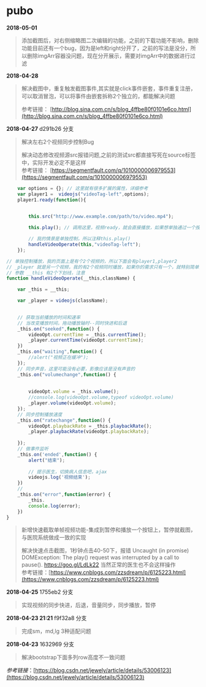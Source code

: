 # pubo

**2018-05-01** 
>   添加截图后，对右侧缩略图二次编辑的功能，之前的下载功能不影响，删除功能目前还有一个bug，因为是left和right分开了，之前的写法是没分，所以删除imgArr容器没问题，现在分开展示，需要对imgArr中的数据进行过滤

**2018-04-28** 

>	解决截图中，重复触发截图事件,其实就是click事件嵌套，事件重复注册，可以取消冒泡，可以将事件由嵌套拆称2个独立的，都能解决问题
>	
>	参考链接： [http://blog.sina.com.cn/s/blog_4ffbe80f0101e6co.html](http://blog.sina.com.cn/s/blog_4ffbe80f0101e6co.html)

**2018-04-27** d291b26 分支
>   解决左右2个视频同步控制Bug
>   
>   解决动态修改视频源src报错问题,之前的测试src都直接写死在source标签中，实际开发必定不是这样  
>   参考链接： [https://segmentfault.com/q/1010000006979553](https://segmentfault.com/q/1010000006979553)
```js
    var options = {}; // 这里就有很多扩展的属性，详细参考
    var player1 =  videojs("videoTag-left",options);
    player1.ready(function(){
        

        this.src("http://www.example.com/path/to/video.mp4");

        this.play(); // 调用这里，视频ready，就会直接播放，如果想单独通过一个按钮控制，就不加这句，将逻辑移出去

        // 我的情景是单独控制，所以注释this.play()
        handleVideoOperate(this,"videoTag-left");
    });

// 单独控制播放，我的页面上是有个2个视频的，所以下面会有player1,player2
// _player 就是另一个视频，我的有2个视频同时播放，如果你的需求只有一个，就特别简单，忽略相关的_player即可
// 参数 __this 有2个下划线，注意
function handleVideoOperate(__this,className) {

    var _this = __this;

    var _player = videojs(className);
    

    // 获取当前播放的时间和速率
    // 当改变播放时间，拖动播放轴时--同时快进和后退
    _this.on("seeked",function() {
        videoOpt.currentTime = _this.currentTime();
        _player.currentTime(videoOpt.currentTime);
    })
    _this.on("waiting",function() {
        //alert("视频正在缓冲");
    });
    // 同步声音，这里可能没有必要，影像应该是没有声音的
    _this.on("volumechange",function() {
        
        
        videoOpt.volume = _this.volume();
        //console.log(videoOpt.volume,typeof videoOpt.volume)
        _player.volume(videoOpt.volume);
    });
    // 同步控制播放速度
    _this.on("ratechange",function() {
        videoOpt.playbackRate = _this.playbackRate();
        _player.playbackRate(videoOpt.playbackRate);
        
    });
    // 做事件监听
    _this.on('ended',function() {
        alert("结束");
    
        // 提示医生，切换病人信息吧，ajax
        videojs.log('视频结束');
    })
    //
    _this.on("error",function(error) {
        _this.
        console.log(error);
    })
}

```

>   
>   新增快速截取单帧视频功能-集成到暂停和播放一个按钮上，暂停就截图，与医院系统做成一致的实现
>   
>   解决快速点击截图，1秒钟点击40-50下，报错 Uncaught (in promise) DOMException: The play() request was interrupted by a call to pause(). https://goo.gl/LdLk22   当然正常的医生也不会这样操作  
>   参考链接：[https://www.cnblogs.com/zzsdream/p/6125223.html](https://www.cnblogs.com/zzsdream/p/6125223.html)
>   

**2018-04-25** 1755eb2 分支
>   实现视频的同步快进，后退，音量同步，同步播放，暂停

**2018-04-23 21:21** f9f32a8 分支

>   完成sm，md,lg 3种适配问题

**2018-04-23**  1632969 分支

>   解决bootstrap下面多列row高度不一致问题

*参考链接*：[https://blog.csdn.net/jewely/article/details/53006123](https://blog.csdn.net/jewely/article/details/53006123)

